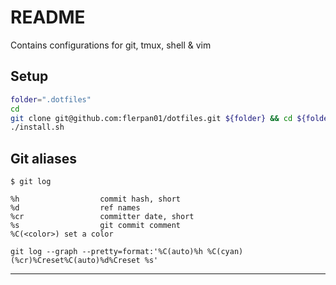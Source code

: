 # README

Contains configurations for git, tmux, shell & vim

## Setup

```sh
folder=".dotfiles"
cd
git clone git@github.com:flerpan01/dotfiles.git ${folder} && cd ${folder}
./install.sh
```

## Git aliases

```
$ git log

%h 					commit hash, short
%d 					ref names
%cr 				committer date, short
%s 					git commit comment
%C(<color>) set a color

git log --graph --pretty=format:'%C(auto)%h %C(cyan)(%cr)%Creset%C(auto)%d%Creset %s'
```

---

<!--

# ZSH manual: https://zsh-manual.netlify.app/
# inspiration dotfiles: https://github.com/mathiasbynens/dotfiles/tree/main

# to do

+ add other aliases file

# git logs
+ git log --graph --pretty=format:'%C(auto)%h -%d%Creset %C(cyan)(%cr)%Creset %s'
+ git log --graph --pretty=format:'%Cred%h%Creset -%C(yellow)%d%Creset %s %Cgreen(%cr) %C(bold blue)<%an>%Creset' --abbrev-commit
+ git log --graph --pretty=format:"%C(yellow)%h%x09%Creset%C(cyan)%C(bold)%ad%Creset  %C(green)%Creset %s" --date=short
-->
